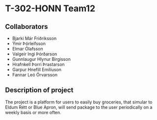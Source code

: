 # T-302-HONN Team12

## Collaborators

- Bjarki Már Friðriksson
- Ýmir Þórleifsson 
- Elmar Ólafsson 
- Valgeir Ingi Þórðarson 
- Gunnlaugur Hlynur Birgisson 
- Hrafnkell Þorri Þrastarson 
- Garpur Hnefill Emilíuson
- Fannar Leó Örvarsson

## Description of project

The project is a platform for users to easily buy groceries, that simular to Eldum Rétt or Blue Apron, will send package to the user periodically on a weekly basis or more often.
